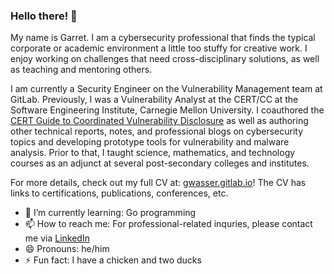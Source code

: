### Hello there! 👋

My name is Garret. I am a cybersecurity professional that finds the typical corporate or academic environment a little too stuffy for creative work. I enjoy working on challenges that need cross-disciplinary solutions, as well as teaching and mentoring others.

I am currently a Security Engineer on the Vulnerability Management team at GitLab. Previously, I was a Vulnerability Analyst at the CERT/CC at the Software Engineering Institute, Carnegie Mellon University. I coauthored the [CERT Guide to Coordinated Vulnerability Disclosure](https://certcc.github.io/CERT-Guide-to-CVD/) as well as authoring other technical reports, notes, and professional blogs on cybersecurity topics and developing prototype tools for vulnerability and malware analysis. Prior to that, I taught science, mathematics, and technology courses as an adjunct at several post-secondary colleges and institutes.

For more details, check out my full CV at: [gwasser.gitlab.io](https://gwasser.gitlab.io)! The CV has links to certifications, publications, conferences, etc.

- 🌱 I’m currently learning: Go programming
- 📫 How to reach me: For professional-related inquries, please contact me via [LinkedIn](https://www.linkedin.com/in/garretwassermann/)
- 😄 Pronouns: he/him
- ⚡ Fun fact: I have a chicken and two ducks

<!--
**gwasser/gwasser** is a ✨ _special_ ✨ repository because its `README.md` (this file) appears on your profile.

Here are some ideas to get you started:

- 🔭 I’m currently working on ...
- 🌱 I’m currently learning ...
- 👯 I’m looking to collaborate on ...
- 🤔 I’m looking for help with ...
- 💬 Ask me about ...
- 📫 How to reach me: ...
- 😄 Pronouns: ...
- ⚡ Fun fact: ...
-->
